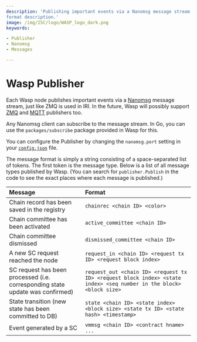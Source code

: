 ```yaml
---
description: 'Publishing important events via a Nanomsg message stream. Subscribing to a stream with a client. Message
format description.'
image: /img/ISC/logo/WASP_logo_dark.png
keywords:

- Publisher
- Nanomsg
- Messages

---
```


# Wasp Publisher

Each Wasp node publishes important events via a [Nanomsg](https://nanomsg.org/) message stream, just like ZMQ is used in
IRI. In the future, Wasp will possibly support [ZMQ](https://zeromq.org/) and [MQTT](https://mqtt.org/) publishers too.

Any Nanomsg client can subscribe to the message stream. In Go, you can use the `packages/subscribe` package provided in
Wasp for this.

You can configure the Publisher by changing the `nanomsg.port` setting in your 
[`config.json`](https://github.com/iotaledger/wasp/blob/develop/config.json) file.

The message format is simply a string consisting of a space-separated list of tokens. The first token is the message
type. Below is a list of all message types published by Wasp. (You can search for `publisher.Publish` in the code to see
the exact places where each message is published.)

| Message                                                                       | Format                                                                                                              |
|:------------------------------------------------------------------------------|:--------------------------------------------------------------------------------------------------------------------|
| Chain record has been saved in the registry                                   | `chainrec <chain ID> <color>`                                                                                       |
| Chain committee has been activated                                            | `active_committee <chain ID>`                                                                                       |
| Chain committee dismissed                                                     | `dismissed_committee <chain ID>`                                                                                    |
| A new SC request reached the node                                             | `request_in <chain ID> <request tx ID> <request block index>`                                                       |
| SC request has been processed (i.e. corresponding state update was confirmed) | `request_out <chain ID> <request tx ID> <request block index> <state index> <seq number in the block> <block size>` |
| State transition (new state has been committed to DB)                         | `state <chain ID> <state index> <block size> <state tx ID> <state hash> <timestamp>`                                |
| Event generated by a SC                                                       | `vmmsg <chain ID> <contract hname> ...`                                                                             |



